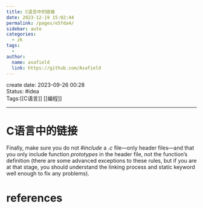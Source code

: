 ```yaml
---
title: C语言中的链接
date: 2023-12-19 15:02:44
permalink: /pages/e5fda4/
sidebar: auto
categories:
  - zk
tags:
  - 
author: 
  name: asafield
  link: https://github.com/Asafield
---
```


create date: 2023-09-26 00:28  
Status: #idea  
Tags:[[C语言]] [[编程]] 

---

# C语言中的链接
Finally, make sure you do not _#include_ a _.c_ file—only header files—and that you only include function _prototypes_ in the header file, not the function’s definition (there are some advanced exceptions to these rules, but if you are at that stage, you should understand the linking process and static keyword well enough to fix any problems).
# references